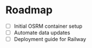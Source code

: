 # Roadmap

- [ ] Initial OSRM container setup
- [ ] Automate data updates
- [ ] Deployment guide for Railway
